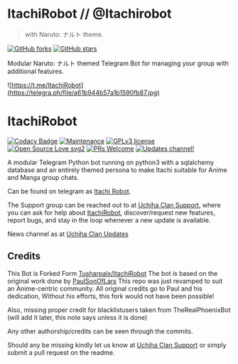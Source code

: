 # ItachiRobot // @Itachirobot
> with Naruto: ナルト theme.

[![GitHub forks](https://img.shields.io/github/forks/AnimeKaizoku/SaitamaRobot.svg?style=social&label=Fork&maxAge=2592000)](https://GitHub.com/Tusharpalx/ItachiRobot/network/) [![GitHub stars](https://img.shields.io/github/stars/anilchauhanxda/allukabot.svg?style=social&label=Star&maxAge=2592000)](https://GitHub.com/anilchauhanxda/allukabot/stargazers/)

Modular Naruto: ナルト themed Telegram Bot for managing your group with additional features.

![https://t.me/ItachiRobot](https://telegra.ph/file/a61b944b57a1b1590fb87.jpg)
# ItachiRobot 
[![Codacy Badge](https://api.codacy.com/project/badge/Grade/6141417ceaf84545bab6bd671503df51)](https://app.codacy.com/gh/AnimeKaizoku/SaitamaRobot?utm_source=github.com&utm_medium=referral&utm_content=AnimeKaizoku/SaitamaRobot&utm_campaign=Badge_Grade_Settings)  [![Maintenance](https://img.shields.io/badge/Maintained%3F-yes-green.svg)](https://github.com/AnimeKaizoku/SaitamaRobot/graphs/commit-activity) [![GPLv3 license](https://img.shields.io/badge/License-GPLv3-blue.svg)](https://perso.crans.org/besson/LICENSE.html) [![Open Source Love svg2](https://badges.frapsoft.com/os/v2/open-source.svg?v=103)](https://github.com/ellerbrock/open-source-badges/) [![PRs Welcome](https://img.shields.io/badge/PRs-welcome-brightgreen.svg?style=flat-square)](https://makeapullrequest.com) [![Updates channel!](https://img.shields.io/badge/Join%20Channel-!-red)](https://t.me/itachiclanx)


A modular Telegram Python bot running on python3 with a sqlalchemy database and an entirely themed persona to make Itachi suitable for Anime and Manga group chats. 

Can be found on telegram as [Itachi Robot](https://t.me/Itachirobot).

The Support group can be reached out to at [Uchiha Clan Support](https://t.me/uchihaclanx), where you can ask for help about [ItachiRobot](https://t.me/itachiRobot), discover/request new features, report bugs, and stay in the loop whenever a new update is available. 

News channel as at [Uchiha Clan Updates](https://t.me/itachiupdates) 

## Credits
This Bot is Forked Form [Tusharpalx/ItachiRobot](https://github.com/Tusharpalx/ItachiRobot)
The bot is based on the original work done by [PaulSonOfLars](https://github.com/PaulSonOfLars)
This repo was just revamped to suit an Anime-centric community. All original credits go to Paul and his dedication, Without his efforts, this fork would not have been possible!

Also, missing proper credit for blacklistusers taken from TheRealPhoenixBot (will add it later, this note says unless it is done)

Any other authorship/credits can be seen through the commits.

Should any be missing kindly let us know at [Uchiha Clan Support](https://t.me/uchihaclanx) or simply submit a pull request on the readme.
